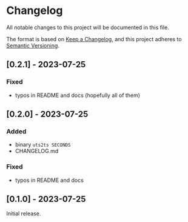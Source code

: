 # Changelog

All notable changes to this project will be documented in this file.

The format is based on [Keep a Changelog](https://keepachangelog.com/en/1.0.0/),
and this project adheres to [Semantic Versioning](https://semver.org/spec/v2.0.0.html).

## [0.2.1] - 2023-07-25

### Fixed

- typos in README and docs (hopefully all of them)

## [0.2.0] - 2023-07-25

### Added

- binary `uts2ts SECONDS`
- CHANGELOG.md

### Fixed

- typos in README and docs

## [0.1.0] - 2023-07-25

Initial release.
